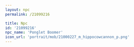 ```yaml
---
layout: npc
permalink: /21099216

title: Npc
id: '21099216'
npc_name: 'Ponglet Boomer'
icon_url: 'portrait/mob/21000227_m_hippocowcannon_p.png'
---
```

